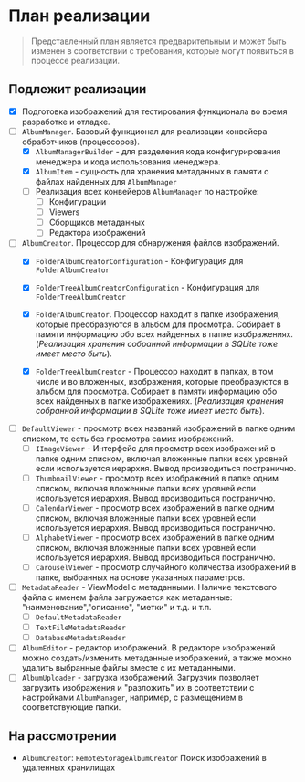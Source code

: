 # План реализации

> Представленный план является предварительным и может быть изменен в соответствии с требования, которые могут появиться в процессе реализации.

## Подлежит реализации

* [x] Подготовка изображений для тестирования функционала во время разработке и отладке.
* [ ] `AlbumManager`. Базовый функционал для реализации конвейера обработчиков (процессоров).
  * [x] `AlbumManagerBuilder` - для разделения кода конфигурирования менеджера и кода использования менеджера.
  * [x] `AlbumItem` - сущность для хранения метаданных в памяти о файлах найденных для `AlbumManager`  
  * [ ] Реализация всех конвейеров `AlbumManager` по настройке:
    * [ ] Конфигурации
    * [ ] Viewers
    * [ ] Сборщиков метаданных
    * [ ] Редактора изображений
* [ ] `AlbumCreator`. Процессор для обнаружения файлов изображений.
  * [x] `FolderAlbumCreatorConfiguration` - Конфигурация для `FolderAlbumCreator`
  * [x] `FolderTreeAlbumCreatorConfiguration` - Конфигурация для `FolderTreeAlbumCreator`
  * [x] `FolderAlbumCreator`. Процессор находит в папке изображения, которые преобразуются в альбом для просмотра. Собирает в памяти информацию обо всех найденных в папке изображениях. (*Реализация хранения собранной информации в SQLite тоже имеет место быть*).

  * [x] `FolderTreeAlbumCreator` - Процессор находит в папках, в том числе и во вложенных, изображения, которые преобразуются в альбом для просмотра. Собирает в памяти информацию обо всех найденных в папке изображениях. (*Реализация хранения собранной информации в SQLite тоже имеет место быть*).
* [ ] `DefaultViewer` - просмотр всех названий изображений в папке одним списком, то есть без просмотра самих изображений.
    * [ ] `IImageViewer` - Интерфейс для просмотр всех изображений в папке одним списком, включая вложенные папки всех уровней если используется иерархия. Вывод производиться постранично.
    * [ ] `ThumbnailViewer` - просмотр всех изображений в папке одним списком, включая вложенные папки всех уровней если используется иерархия. Вывод производиться постранично.
    * [ ] `CalendarViewer` - просмотр всех изображений в папке одним списком, включая вложенные папки всех уровней если используется иерархия. Вывод производиться постранично.
    * [ ] `AlphabetViewer` - просмотр всех изображений в папке одним списком, включая вложенные папки всех уровней если используется иерархия. Вывод производиться постранично.
    * [ ] `CarouselViewer` - просмотр случайного количества изображений в папке, выбранных на основе указанных параметров.
* [ ] `MetadataReader` - ViewModel c метаданными. Наличие текстового файла с именем файла загружается как метаданные: "наименование","описание", "метки" и т.д. и т.п.
    * [ ] `DefaultMetadataReader`
    * [ ] `TextFileMetadataReader`
    * [ ] `DatabaseMetadataReader`
* [ ] `AlbumEditor` - редактор изображений. В редакторе изображений можно создать/изменить метаданные изображений, а также можно удалить выбранные файлы вместе с их метаданными.
* [ ] `AlbumUploader` - загрузка изображений. Загрузчик позволяет загрузить изображения и "разложить" их в соответствии с настройками `AlbumManager`, например, с размещением в соответствующие папки.

## На рассмотрении

* `AlbumCreator`: `RemoteStorageAlbumCreator` Поиск изображений в удаленных хранилищах



